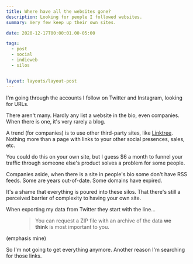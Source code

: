 ```yaml
---
title: Where have all the websites gone?
description: Looking for people I followed websites.
summary: Very few keep up their own sites.

date: 2020-12-17T00:00:01.00-05:00

tags:
  - post
  - social
  - indieweb
  - silos


layout: layouts/layout-post
---
```

I'm going through the accounts I follow on Twitter and Instagram, looking for URLs.

There aren't many. Hardly any list a website in the bio, even companies. When there is one, it's very rarely a blog.

A trend (for companies) is to use other third-party sites, like [Linktree](https://linktr.ee/). Nothing more than a page with links to your other social presences, sales, etc.

You could do this on your own site, but I guess $6 a month to funnel your traffic through someone else's product solves a problem for some people.

Companies aside, when there is a site in people's bio some don't have RSS feeds. Some are years out-of-date. Some domains have expired.

It's a shame that everything is poured into these silos. That there's still a perceived barrier of complexity to having your own site.

When exporting my data from Twitter they start with the line...
<figure class="blockquote">
    <blockquote>
        <p>You can request a ZIP file with an archive of the data <strong>we think</strong> is most important to you.</p>
    </blockquote>
</figure>

(emphasis mine)

So I'm not going to get everything anymore. Another reason I'm searching for those links.